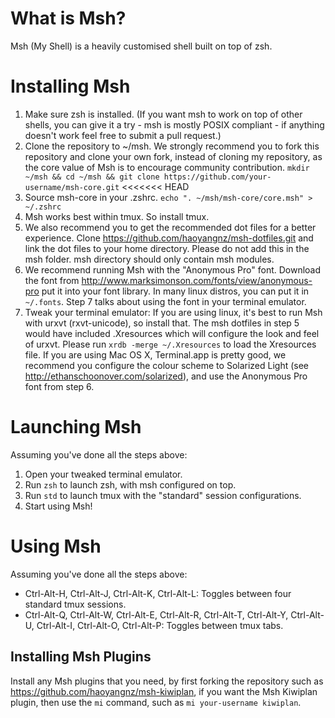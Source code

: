 # What is Msh?
Msh (My Shell) is a heavily customised shell built on top of zsh.

# Installing Msh
1. Make sure zsh is installed. (If you want msh to work on top of other shells, you can give it a try - msh is mostly POSIX compliant - if anything doesn't work feel free to submit a pull request.)
2. Clone the repository to ~/msh. We strongly recommend you to fork this repository and clone your own fork, instead of cloning my repository, as the core value of Msh is to encourage community contribution. `mkdir ~/msh && cd ~/msh && git clone https://github.com/your-username/msh-core.git`
<<<<<<< HEAD
3. Source msh-core in your .zshrc. `echo ". ~/msh/msh-core/core.msh" > ~/.zshrc`
4. Msh works best within tmux. So install tmux.
5. We also recommend you to get the recommended dot files for a better experience. Clone https://github.com/haoyangnz/msh-dotfiles.git and link the dot files to your home directory. Please do not add this in the msh folder. msh directory should only contain msh modules.
6. We recommend running Msh with the "Anonymous Pro" font. Download the font from http://www.marksimonson.com/fonts/view/anonymous-pro put it into your font library. In many linux distros, you can put it in `~/.fonts`. Step 7 talks about using the font in your terminal emulator.
7. Tweak your terminal emulator: If you are using linux, it's best to run Msh with urxvt (rxvt-unicode), so install that. The msh dotfiles in step 5 would have included .Xresources which will configure the look and feel of urxvt. Please run `xrdb -merge ~/.Xresources` to load the Xresources file. If you are using Mac OS X, Terminal.app is pretty good, we recommend you configure the colour scheme to Solarized Light (see http://ethanschoonover.com/solarized), and use the Anonymous Pro font from step 6.

# Launching Msh
Assuming you've done all the steps above:

1. Open your tweaked terminal emulator.
2. Run `zsh` to launch zsh, with msh configured on top.
3. Run `std` to launch tmux with the "standard" session configurations.
4. Start using Msh!

# Using Msh
Assuming you've done all the steps above:
- Ctrl-Alt-H, Ctrl-Alt-J, Ctrl-Alt-K, Ctrl-Alt-L: Toggles between four standard tmux sessions.
- Ctrl-Alt-Q, Ctrl-Alt-W, Ctrl-Alt-E, Ctrl-Alt-R, Ctrl-Alt-T, Ctrl-Alt-Y, Ctrl-Alt-U, Ctrl-Alt-I, Ctrl-Alt-O, Ctrl-Alt-P: Toggles between tmux tabs.

## Installing Msh Plugins
Install any Msh plugins that you need, by first forking the repository such as https://github.com/haoyangnz/msh-kiwiplan, if you want the Msh Kiwiplan plugin, then use the `mi` command, such as `mi your-username kiwiplan`.
